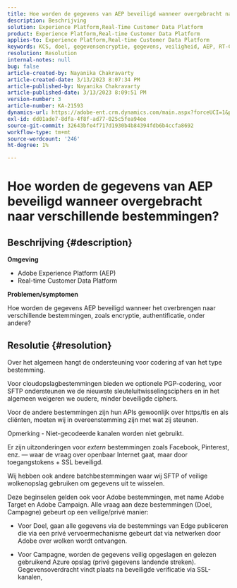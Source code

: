 ```yaml
---
title: Hoe worden de gegevens van AEP beveiligd wanneer overgebracht naar verschillende bestemmingen?
description: Beschrijving
solution: Experience Platform,Real-Time Customer Data Platform
product: Experience Platform,Real-time Customer Data Platform
applies-to: Experience Platform,Real-time Customer Data Platform
keywords: KCS, doel, gegevensencryptie, gegevens, veiligheid, AEP, RT-CDP, Adobe, Doel, Campagne
resolution: Resolution
internal-notes: null
bug: false
article-created-by: Nayanika Chakravarty
article-created-date: 3/13/2023 8:07:34 PM
article-published-by: Nayanika Chakravarty
article-published-date: 3/13/2023 8:09:51 PM
version-number: 3
article-number: KA-21593
dynamics-url: https://adobe-ent.crm.dynamics.com/main.aspx?forceUCI=1&pagetype=entityrecord&etn=knowledgearticle&id=702212af-dac1-ed11-83ff-6045bd0065b6
exl-id: dd01ade7-8dfa-4f8f-ad77-025c5fea94ee
source-git-commit: 32643bfe4f717d1930b4b84394fdb6b4ccfa8692
workflow-type: tm+mt
source-wordcount: '246'
ht-degree: 1%

---
```


# Hoe worden de gegevens van AEP beveiligd wanneer overgebracht naar verschillende bestemmingen?

## Beschrijving {#description}


<b>Omgeving</b>

- Adobe Experience Platform (AEP)
- Real-time Customer Data Platform


<b>Problemen/symptomen</b>

Hoe worden de gegevens AEP beveiligd wanneer het overbrengen naar verschillende bestemmingen, zoals encryptie, authentificatie, onder andere?


## Resolutie {#resolution}


Over het algemeen hangt de ondersteuning voor codering af van het type bestemming.

Voor cloudopslagbestemmingen bieden we optionele PGP-codering, voor SFTP ondersteunen we de nieuwste sleuteluitwisselingsciphers en in het algemeen weigeren we oudere, minder beveiligde ciphers.

Voor de andere bestemmingen zijn hun APIs gewoonlijk over https/tls en als cliënten, moeten wij in overeenstemming zijn met wat zij steunen.

Opmerking - Niet-gecodeerde kanalen worden niet gebruikt.

Er zijn uitzonderingen voor *extern* bestemmingen zoals Facebook, Pinterest, enz. — waar de vraag over openbaar Internet gaat, maar door toegangstokens + SSL beveiligd.

Wij hebben ook andere batchbestemmingen waar wij SFTP of veilige wolkenopslag gebruiken om gegevens uit te wisselen.



Deze beginselen gelden ook voor Adobe bestemmingen, met name Adobe Target en Adobe Campaign. Alle vraag aan deze bestemmingen (Doel, Campagne) gebeurt op een veilige/privé manier:

- Voor Doel, gaan alle gegevens via de bestemmings van Edge publiceren die via een privé vervoermechanisme gebeurt dat via netwerken door Adobe over wolken wordt ontvangen.

- Voor Campagne, worden de gegevens veilig opgeslagen en gelezen gebruikend Azure opslag (privé gegevens landende streken). Gegevensoverdracht vindt plaats na beveiligde verificatie via SSL-kanalen,
